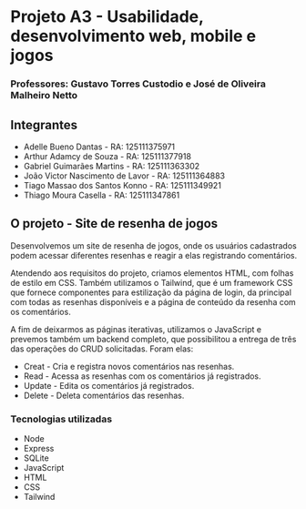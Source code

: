 # Projeto A3 - Usabilidade, desenvolvimento web, mobile e jogos
### Professores: Gustavo Torres Custodio e José de Oliveira Malheiro Netto

## Integrantes 
* Adelle Bueno Dantas - RA: 125111375971
* Arthur Adamcy de Souza - RA: 125111377918
* Gabriel Guimarães Martins - RA: 125111363302
* João Victor Nascimento de Lavor - RA: 125111364883
* Tiago Massao dos Santos Konno - RA: 125111349921
* Thiago Moura Casella - RA: 125111347861


## O projeto - Site de resenha de jogos
Desenvolvemos um site de resenha de jogos, onde os usuários cadastrados podem acessar diferentes resenhas e reagir a elas registrando comentários.

Atendendo aos requisitos do projeto, criamos elementos HTML, com folhas de estilo em CSS. Também utilizamos o Tailwind, que é um framework CSS que fornece componentes para estilização da página de login, da principal com todas as resenhas disponíveis e a página de conteúdo da resenha com os comentários. 

A fim de deixarmos as páginas iterativas, utilizamos o JavaScript e prevemos também um backend completo, que possibilitou a entrega de três das operações do CRUD solicitadas. Foram elas:

- Creat - Cria e registra novos comentários nas resenhas.
- Read - Acessa as resenhas com os comentários já registrados.
- Update - Edita os comentários já registrados.
- Delete - Deleta comentários das resenhas.

### Tecnologias utilizadas
- Node
- Express
- SQLite
- JavaScript
- HTML
- CSS
- Tailwind
